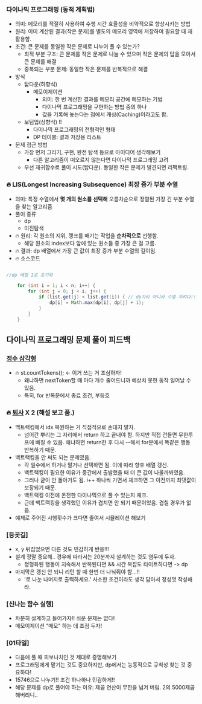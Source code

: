 ### 다이나믹 프로그래밍 (동적 계획법)
- 의미: 메모리를 적절히 사용하여 수행 시간 효율성을 비약적으로 향상시키는 방법
- 원리: 이미 계산된 결과(작은 문제)를 별도의 메모리 영역에 저장하여 필요할 때 재활용함.
- 조건: 큰 문제를 동일한 작은 문제로 나누어 풀 수 있는가?
  - 최적 부분 구조: 큰 문제를 작은 문제로 나눌 수 있으며 작은 문제의 답을 모아서 큰 문제를 해결
  - 중복되는 부분 문제: 동일한 작은 문제를 반복적으로 해결
- 방식
  - 탑다운(하향식)
    - 메모이제이션
      - 의미: 한 번 계산한 결과를 메모리 공간에 메모하는 기법
      - 다이나믹 프로그래밍을 구현하는 방법 중의 하나
      - 값을 기록해 놓는다는 점에서 캐싱(Caching)이라고도 함.
  - 보텀업(상향식) !!
    - 다이나믹 프로그래밍의 전형적인 형태
    - DP 테이블: 결과 저장용 리스트
- 문제 접근 방법
  - 가장 먼저 그리기, 구현, 완전 탐색 등으로 아이디어 생각해보기
    - 다른 알고리즘이 떠오르지 않는다면 다이나믹 프로그래밍 고려
  - 우선 재귀함수로 풀이 시도(탑다운). 동일한 작은 문제가 발견되면 리팩토링.

### 🔥 LIS(Longest Increasing Subsequence) 최장 증가 부분 수열
- 의미: 특정 수열에서 **몇 개의 원소를 선택해** 오름차순으로 정렬된 가장 긴 부분 수열을 찾는 알고리즘 
- 풀이 종류
  - dp
  - 이진탐색
- 🔥 원리: 각 원소의 지위, 랭크를 매기는 작업을 **순차적으로** 선행함. 
  - 해당 원소의 index보다 앞에 있는 원소들 중 가장 큰 걸 고름. 
- 🔥 결과: dp 배열에서 가장 큰 값이 최장 증가 부분 수열의 길이임.
- 🔥 소스코드
```java

//dp 배열 1로 초기화

    for (int i = 1; i < n; i++) {
        for (int j = 0; j < i; j++) {
            if (list.get(j) < list.get(i)) { // dp자리 아니라 수열 자리다!! 조심
                dp[i] = Math.max(dp[i], dp[j] + 1);
            }
        }
    }
```

## 다이나믹 프로그래밍 문제 풀이 피드백
### [정수 삼각형](../백준/Silver/1932. 정수 삼각형)
- 🔥 st.countTokens(); <- 이거 쓰는 거 조심하자!
  - 왜냐하면 nextToken할 때 마다 개수 줄어드니까 예상치 못한 동작 일어날 수 있음.
  - 특히, for 반복문에서 종료 조건, 부등호 


### 🔥 [퇴사](../백준/Silver/14501. 퇴사) X 2 (해설 보고 품.)
- 백트랙킹에서 idx 복원하는 거 직접적으로 손대지 말자. 
  - 넘어간 뿌리는 그 자리에서 return 하고 끝내야 함. 하지만 직접 건들면 무한루프에 빠질 수 있음. 왜냐하면 return한 후 다시 --해서 for문에서 똑같은 행동 반복하기 때문.
- 백트랙킹을 안 써도 되는 문제였음. 
  - 각 일수에서 하거나 말거나 선택하면 됨. 이에 따라 향후 배열 갱신.
  - 백트랙킹이 필요한 이유가 중간에서 출발했을 때 더 큰 값이 나올까봐였음. 
  - 그러나 굳이 안 돌아가도 됨. i++ 하나씩 가면서 체크하면 그 이전까지 최댓값이 보장되기 때문. 
  - 백트랙킹 이전에 온전한 다이나믹으로 풀 수 있는지 체크.
  - 근데 백트랙킹을 생각했던 이유가 겹치면 안 되기 때문이었음. 겹칠 경우가 없음. 
- 예제로 주어진 시행횟수가 크다면 줄여서 시뮬레이션 해보기

### [등굣길]
- x, y 뒤집었으면 다른 것도 민감하게 반응!!!
- 설계 정말 중요해.. 경우에 따라서는 20분까지 설계하는 것도 염두에 두자.
  - 정형화된 행동이 지속해서 반복된다면 && 시간 복잡도 타이트하다면 -> dp
- 마지막은 갱신 안 되니 리턴 할 때 한번 더 나눠줘야 함...!!
  - '로 나눈 나머지로 출력하세요.' 사소한 조건이라도 생각 담아서 정성껏 작성해라.

### [신나는 함수 실행]
- 차분히 설계하고 들어가자!! 쉬운 문제는 없다!
- 메모이제이션 "메모" 하는 데 초점 두자!

### [01타일]
- 다음에 풀 때 피보나치인 것 제대로 증명해보기
- 프로그래밍에게 맡기는 것도 중요하지만, dp에서는 능동적으로 규칙성 찾는 것 중요하다!
- 15746으로 나누기!! 조건 하나하나 민감하게!!
- 해당 문제를 dp로 풀어야 하는 이유: 제곱 연산이 무한을 넘겨 버림. 2의 5000제곱 해버리니..
